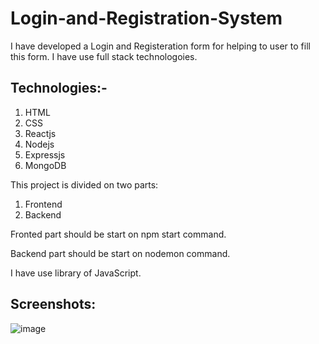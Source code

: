 # Login-and-Registration-System
I have developed a Login and Registeration form for helping to user to fill this form.
I have use full stack technologoies.
## Technologies:-
1. HTML
2. CSS
3. Reactjs
4. Nodejs
5. Expressjs
6. MongoDB

This project is divided on two parts:
1. Frontend
2. Backend

Fronted part should be start on npm start command.

Backend part should be start on nodemon command.

I have use library of JavaScript.

## Screenshots:
![image](https://user-images.githubusercontent.com/82088006/178749333-2d13dc78-46db-4ee8-b699-5d5d1103a37e.png)

